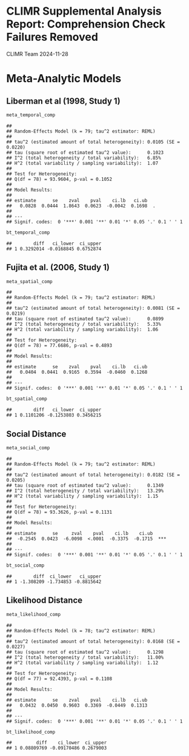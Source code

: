 CLIMR Supplemental Analysis Report: Comprehension Check Failures Removed
================
CLIMR Team
2024-11-28

# Meta-Analytic Models

## Liberman et al (1998, Study 1)

``` r
meta_temporal_comp
```

    ## 
    ## Random-Effects Model (k = 79; tau^2 estimator: REML)
    ## 
    ## tau^2 (estimated amount of total heterogeneity): 0.0105 (SE = 0.0220)
    ## tau (square root of estimated tau^2 value):      0.1023
    ## I^2 (total heterogeneity / total variability):   6.85%
    ## H^2 (total variability / sampling variability):  1.07
    ## 
    ## Test for Heterogeneity:
    ## Q(df = 78) = 93.9604, p-val = 0.1052
    ## 
    ## Model Results:
    ## 
    ## estimate      se    zval    pval    ci.lb   ci.ub    
    ##   0.0828  0.0444  1.8643  0.0623  -0.0042  0.1698  . 
    ## 
    ## ---
    ## Signif. codes:  0 '***' 0.001 '**' 0.01 '*' 0.05 '.' 0.1 ' ' 1

``` r
bt_temporal_comp
```

    ##        diff   ci_lower  ci_upper
    ## 1 0.3292014 -0.0168845 0.6752874

## Fujita et al. (2006, Study 1)

``` r
meta_spatial_comp
```

    ## 
    ## Random-Effects Model (k = 79; tau^2 estimator: REML)
    ## 
    ## tau^2 (estimated amount of total heterogeneity): 0.0081 (SE = 0.0219)
    ## tau (square root of estimated tau^2 value):      0.0899
    ## I^2 (total heterogeneity / total variability):   5.33%
    ## H^2 (total variability / sampling variability):  1.06
    ## 
    ## Test for Heterogeneity:
    ## Q(df = 78) = 77.6686, p-val = 0.4893
    ## 
    ## Model Results:
    ## 
    ## estimate      se    zval    pval    ci.lb   ci.ub    
    ##   0.0404  0.0441  0.9165  0.3594  -0.0460  0.1268    
    ## 
    ## ---
    ## Signif. codes:  0 '***' 0.001 '**' 0.01 '*' 0.05 '.' 0.1 ' ' 1

``` r
bt_spatial_comp
```

    ##        diff   ci_lower  ci_upper
    ## 1 0.1101206 -0.1253803 0.3456215

## Social Distance

``` r
meta_social_comp
```

    ## 
    ## Random-Effects Model (k = 79; tau^2 estimator: REML)
    ## 
    ## tau^2 (estimated amount of total heterogeneity): 0.0182 (SE = 0.0205)
    ## tau (square root of estimated tau^2 value):      0.1349
    ## I^2 (total heterogeneity / total variability):   13.29%
    ## H^2 (total variability / sampling variability):  1.15
    ## 
    ## Test for Heterogeneity:
    ## Q(df = 78) = 93.3626, p-val = 0.1131
    ## 
    ## Model Results:
    ## 
    ## estimate      se     zval    pval    ci.lb    ci.ub      
    ##  -0.2545  0.0423  -6.0098  <.0001  -0.3375  -0.1715  *** 
    ## 
    ## ---
    ## Signif. codes:  0 '***' 0.001 '**' 0.01 '*' 0.05 '.' 0.1 ' ' 1

``` r
bt_social_comp
```

    ##        diff  ci_lower   ci_upper
    ## 1 -1.308209 -1.734853 -0.8815642

## Likelihood Distance

``` r
meta_likelihood_comp
```

    ## 
    ## Random-Effects Model (k = 78; tau^2 estimator: REML)
    ## 
    ## tau^2 (estimated amount of total heterogeneity): 0.0168 (SE = 0.0227)
    ## tau (square root of estimated tau^2 value):      0.1298
    ## I^2 (total heterogeneity / total variability):   11.00%
    ## H^2 (total variability / sampling variability):  1.12
    ## 
    ## Test for Heterogeneity:
    ## Q(df = 77) = 92.4393, p-val = 0.1108
    ## 
    ## Model Results:
    ## 
    ## estimate      se    zval    pval    ci.lb   ci.ub    
    ##   0.0432  0.0450  0.9603  0.3369  -0.0449  0.1313    
    ## 
    ## ---
    ## Signif. codes:  0 '***' 0.001 '**' 0.01 '*' 0.05 '.' 0.1 ' ' 1

``` r
bt_likelihood_comp
```

    ##         diff    ci_lower  ci_upper
    ## 1 0.08809769 -0.09170486 0.2679003
